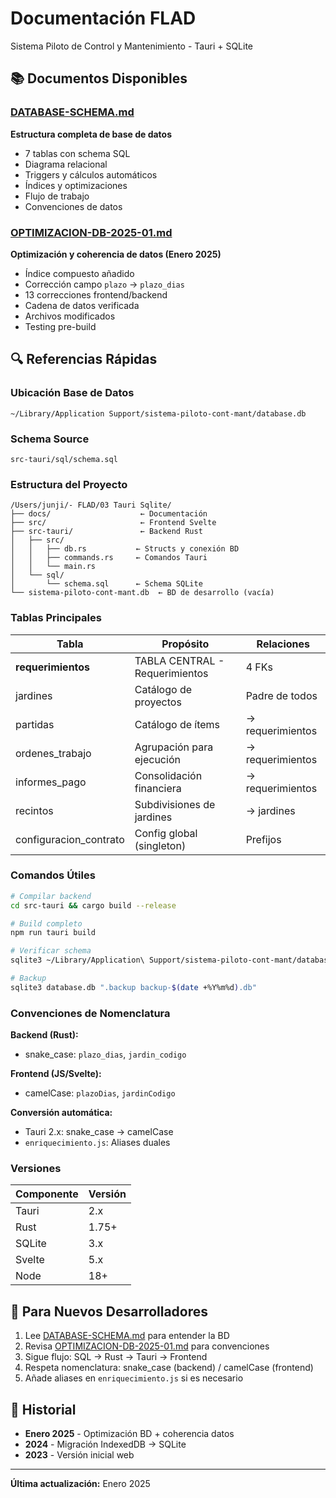 # Documentación FLAD

Sistema Piloto de Control y Mantenimiento - Tauri + SQLite

## 📚 Documentos Disponibles

### [DATABASE-SCHEMA.md](./DATABASE-SCHEMA.md)
**Estructura completa de base de datos**
- 7 tablas con schema SQL
- Diagrama relacional
- Triggers y cálculos automáticos
- Índices y optimizaciones
- Flujo de trabajo
- Convenciones de datos

### [OPTIMIZACION-DB-2025-01.md](./OPTIMIZACION-DB-2025-01.md)
**Optimización y coherencia de datos (Enero 2025)**
- Índice compuesto añadido
- Corrección campo `plazo` → `plazo_dias`
- 13 correcciones frontend/backend
- Cadena de datos verificada
- Archivos modificados
- Testing pre-build

## 🔍 Referencias Rápidas

### Ubicación Base de Datos
```
~/Library/Application Support/sistema-piloto-cont-mant/database.db
```

### Schema Source
```
src-tauri/sql/schema.sql
```

### Estructura del Proyecto
```
/Users/junji/- FLAD/03 Tauri Sqlite/
├── docs/                    ← Documentación
├── src/                     ← Frontend Svelte
├── src-tauri/               ← Backend Rust
│   ├── src/
│   │   ├── db.rs           ← Structs y conexión BD
│   │   ├── commands.rs     ← Comandos Tauri
│   │   └── main.rs
│   └── sql/
│       └── schema.sql      ← Schema SQLite
└── sistema-piloto-cont-mant.db  ← BD de desarrollo (vacía)
```

### Tablas Principales

| Tabla | Propósito | Relaciones |
|-------|-----------|------------|
| **requerimientos** | TABLA CENTRAL - Requerimientos | 4 FKs |
| jardines | Catálogo de proyectos | Padre de todos |
| partidas | Catálogo de ítems | → requerimientos |
| ordenes_trabajo | Agrupación para ejecución | → requerimientos |
| informes_pago | Consolidación financiera | → requerimientos |
| recintos | Subdivisiones de jardines | → jardines |
| configuracion_contrato | Config global (singleton) | Prefijos |

### Comandos Útiles

```bash
# Compilar backend
cd src-tauri && cargo build --release

# Build completo
npm run tauri build

# Verificar schema
sqlite3 ~/Library/Application\ Support/sistema-piloto-cont-mant/database.db ".schema"

# Backup
sqlite3 database.db ".backup backup-$(date +%Y%m%d).db"
```

### Convenciones de Nomenclatura

**Backend (Rust):**
- snake_case: `plazo_dias`, `jardin_codigo`

**Frontend (JS/Svelte):**
- camelCase: `plazoDias`, `jardinCodigo`

**Conversión automática:**
- Tauri 2.x: snake_case → camelCase
- `enriquecimiento.js`: Aliases duales

### Versiones

| Componente | Versión |
|------------|---------|
| Tauri | 2.x |
| Rust | 1.75+ |
| SQLite | 3.x |
| Svelte | 5.x |
| Node | 18+ |

## 🎯 Para Nuevos Desarrolladores

1. Lee [DATABASE-SCHEMA.md](./DATABASE-SCHEMA.md) para entender la BD
2. Revisa [OPTIMIZACION-DB-2025-01.md](./OPTIMIZACION-DB-2025-01.md) para convenciones
3. Sigue flujo: SQL → Rust → Tauri → Frontend
4. Respeta nomenclatura: snake_case (backend) / camelCase (frontend)
5. Añade aliases en `enriquecimiento.js` si es necesario

## 📅 Historial

- **Enero 2025** - Optimización BD + coherencia datos
- **2024** - Migración IndexedDB → SQLite
- **2023** - Versión inicial web

---

**Última actualización:** Enero 2025

